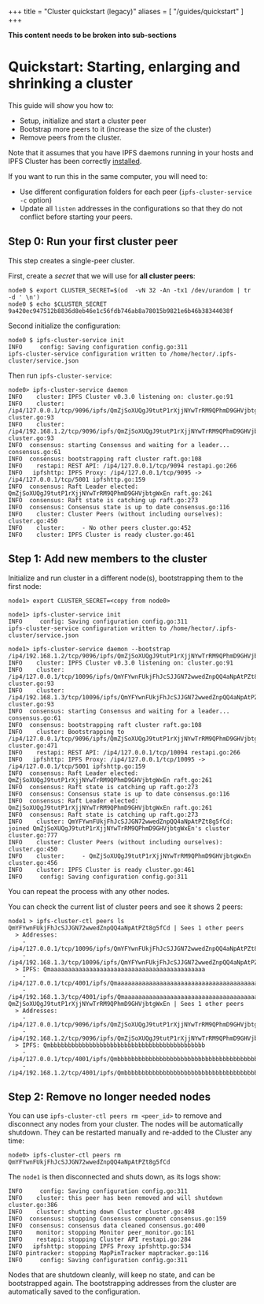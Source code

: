 +++
title = "Cluster quickstart (legacy)"
aliases = [
    "/guides/quickstart"
]
+++

**This content needs to be broken into sub-sections**

# Quickstart: Starting, enlarging and shrinking a cluster

This guide will show you how to:

* Setup, initialize and start a cluster peer
* Bootstrap more peers to it (increase the size of the cluster)
* Remove peers from the cluster.

Note that it assumes that you have IPFS daemons running in your hosts and IPFS Cluster has been correctly [installed](/download).

If you want to run this in the same computer, you will need to:

* Use different configuration folders for each peer (`ipfs-cluster-service -c` option)
* Update all `listen` addresses in the configurations so that they do not conflict before starting your peers.

## Step 0: Run your first cluster peer

This step creates a single-peer cluster.

First, create a *secret* that we will use for **all cluster peers**:

```
node0 $ export CLUSTER_SECRET=$(od  -vN 32 -An -tx1 /dev/urandom | tr -d ' \n')
node0 $ echo $CLUSTER_SECRET
9a420ec947512b8836d8eb46e1c56fdb746ab8a78015b9821e6b46b38344038f
```

Second initialize the configuration:

```
node0 $ ipfs-cluster-service init
INFO     config: Saving configuration config.go:311
ipfs-cluster-service configuration written to /home/hector/.ipfs-cluster/service.json
```

Then run `ipfs-cluster-service`:

```
node0> ipfs-cluster-service daemon
INFO    cluster: IPFS Cluster v0.3.0 listening on: cluster.go:91
INFO    cluster:         /ip4/127.0.0.1/tcp/9096/ipfs/QmZjSoXUQgJ9tutP1rXjjNYwTrRM9QPhmD9GHVjbtgWxEn cluster.go:93
INFO    cluster:         /ip4/192.168.1.2/tcp/9096/ipfs/QmZjSoXUQgJ9tutP1rXjjNYwTrRM9QPhmD9GHVjbtgWxEn cluster.go:93
INFO  consensus: starting Consensus and waiting for a leader... consensus.go:61
INFO  consensus: bootstrapping raft cluster raft.go:108
INFO    restapi: REST API: /ip4/127.0.0.1/tcp/9094 restapi.go:266
INFO   ipfshttp: IPFS Proxy: /ip4/127.0.0.1/tcp/9095 -> /ip4/127.0.0.1/tcp/5001 ipfshttp.go:159
INFO  consensus: Raft Leader elected: QmZjSoXUQgJ9tutP1rXjjNYwTrRM9QPhmD9GHVjbtgWxEn raft.go:261
INFO  consensus: Raft state is catching up raft.go:273
INFO  consensus: Consensus state is up to date consensus.go:116
INFO    cluster: Cluster Peers (without including ourselves): cluster.go:450
INFO    cluster:     - No other peers cluster.go:452
INFO    cluster: IPFS Cluster is ready cluster.go:461
```

## Step 1: Add new members to the cluster

Initialize and run cluster in a different node(s), bootstrapping them to the first node:

```
node1> export CLUSTER_SECRET=<copy from node0>

node1> ipfs-cluster-service init
INFO     config: Saving configuration config.go:311
ipfs-cluster-service configuration written to /home/hector/.ipfs-cluster/service.json

node1> ipfs-cluster-service daemon --bootstrap /ip4/192.168.1.2/tcp/9096/ipfs/QmZjSoXUQgJ9tutP1rXjjNYwTrRM9QPhmD9GHVjbtgWxEn
INFO    cluster: IPFS Cluster v0.3.0 listening on: cluster.go:91
INFO    cluster:         /ip4/127.0.0.1/tcp/10096/ipfs/QmYFYwnFUkjFhJcSJJGN72wwedZnpQQ4aNpAtPZt8g5fCd cluster.go:93
INFO    cluster:         /ip4/192.168.1.3/tcp/10096/ipfs/QmYFYwnFUkjFhJcSJJGN72wwedZnpQQ4aNpAtPZt8g5fCd cluster.go:93
INFO  consensus: starting Consensus and waiting for a leader... consensus.go:61
INFO  consensus: bootstrapping raft cluster raft.go:108
INFO    cluster: Bootstrapping to /ip4/127.0.0.1/tcp/9096/ipfs/QmZjSoXUQgJ9tutP1rXjjNYwTrRM9QPhmD9GHVjbtgWxEn cluster.go:471
INFO    restapi: REST API: /ip4/127.0.0.1/tcp/10094 restapi.go:266
INFO   ipfshttp: IPFS Proxy: /ip4/127.0.0.1/tcp/10095 -> /ip4/127.0.0.1/tcp/5001 ipfshttp.go:159
INFO  consensus: Raft Leader elected: QmZjSoXUQgJ9tutP1rXjjNYwTrRM9QPhmD9GHVjbtgWxEn raft.go:261
INFO  consensus: Raft state is catching up raft.go:273
INFO  consensus: Consensus state is up to date consensus.go:116
INFO  consensus: Raft Leader elected: QmZjSoXUQgJ9tutP1rXjjNYwTrRM9QPhmD9GHVjbtgWxEn raft.go:261
INFO  consensus: Raft state is catching up raft.go:273
INFO    cluster: QmYFYwnFUkjFhJcSJJGN72wwedZnpQQ4aNpAtPZt8g5fCd: joined QmZjSoXUQgJ9tutP1rXjjNYwTrRM9QPhmD9GHVjbtgWxEn's cluster cluster.go:777
INFO    cluster: Cluster Peers (without including ourselves): cluster.go:450
INFO    cluster:     - QmZjSoXUQgJ9tutP1rXjjNYwTrRM9QPhmD9GHVjbtgWxEn cluster.go:456
INFO    cluster: IPFS Cluster is ready cluster.go:461
INFO     config: Saving configuration config.go:311
```

You can repeat the process with any other nodes.

You can check the current list of cluster peers and see it shows 2 peers:

```
node1 > ipfs-cluster-ctl peers ls
QmYFYwnFUkjFhJcSJJGN72wwedZnpQQ4aNpAtPZt8g5fCd | Sees 1 other peers
  > Addresses:
    - /ip4/127.0.0.1/tcp/10096/ipfs/QmYFYwnFUkjFhJcSJJGN72wwedZnpQQ4aNpAtPZt8g5fCd
    - /ip4/192.168.1.3/tcp/10096/ipfs/QmYFYwnFUkjFhJcSJJGN72wwedZnpQQ4aNpAtPZt8g5fCd
  > IPFS: Qmaaaaaaaaaaaaaaaaaaaaaaaaaaaaaaaaaaaaaaaaaaaa
    - /ip4/127.0.0.1/tcp/4001/ipfs/Qmaaaaaaaaaaaaaaaaaaaaaaaaaaaaaaaaaaaaaaaaaaaa
    - /ip4/192.168.1.3/tcp/4001/ipfs/Qmaaaaaaaaaaaaaaaaaaaaaaaaaaaaaaaaaaaaaaaaaaaa
QmZjSoXUQgJ9tutP1rXjjNYwTrRM9QPhmD9GHVjbtgWxEn | Sees 1 other peers
  > Addresses:
    - /ip4/127.0.0.1/tcp/9096/ipfs/QmZjSoXUQgJ9tutP1rXjjNYwTrRM9QPhmD9GHVjbtgWxEn
    - /ip4/192.168.1.2/tcp/9096/ipfs/QmZjSoXUQgJ9tutP1rXjjNYwTrRM9QPhmD9GHVjbtgWxEn
  > IPFS: Qmbbbbbbbbbbbbbbbbbbbbbbbbbbbbbbbbbbbbbbbbbbbb
    - /ip4/127.0.0.1/tcp/4001/ipfs/Qmbbbbbbbbbbbbbbbbbbbbbbbbbbbbbbbbbbbbbbbbbbbb
    - /ip4/192.168.1.2/tcp/4001/ipfs/Qmbbbbbbbbbbbbbbbbbbbbbbbbbbbbbbbbbbbbbbbbbbbb
```

## Step 2: Remove no longer needed nodes

You can use `ipfs-cluster-ctl peers rm <peer_id>` to remove and disconnect any nodes from your cluster. The nodes will be automatically shutdown. They can be restarted manually and re-added to the Cluster any time:

```
node0> ipfs-cluster-ctl peers rm QmYFYwnFUkjFhJcSJJGN72wwedZnpQQ4aNpAtPZt8g5fCd
```

The `node1` is then disconnected and shuts down, as its logs show:

```
INFO     config: Saving configuration config.go:311
INFO    cluster: this peer has been removed and will shutdown cluster.go:386
INFO    cluster: shutting down Cluster cluster.go:498
INFO  consensus: stopping Consensus component consensus.go:159
INFO  consensus: consensus data cleaned consensus.go:400
INFO    monitor: stopping Monitor peer_monitor.go:161
INFO    restapi: stopping Cluster API restapi.go:284
INFO   ipfshttp: stopping IPFS Proxy ipfshttp.go:534
INFO pintracker: stopping MapPinTracker maptracker.go:116
INFO     config: Saving configuration config.go:311
```

Nodes that are shutdown cleanly, will keep no state, and can be bootstrapped again. The bootstrapping addresses from the cluster are automatically saved to the configuration.
